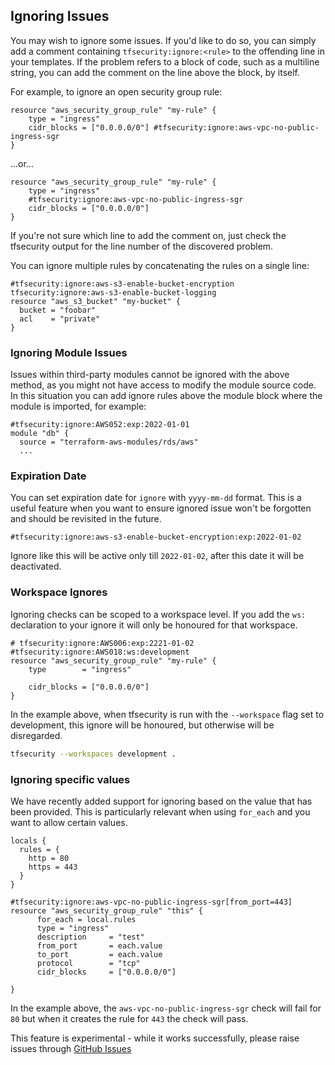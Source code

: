 ## Ignoring Issues

You may wish to ignore some issues. If you'd like to do so, you can
simply add a comment containing `tfsecurity:ignore:<rule>` to the offending
line in your templates. If the problem refers to a block of code, such
as a multiline string, you can add the comment on the line above the
block, by itself.

For example, to ignore an open security group rule:

```hcl
resource "aws_security_group_rule" "my-rule" {
    type = "ingress"
    cidr_blocks = ["0.0.0.0/0"] #tfsecurity:ignore:aws-vpc-no-public-ingress-sgr
}
```

...or...

```hcl
resource "aws_security_group_rule" "my-rule" {
    type = "ingress"
    #tfsecurity:ignore:aws-vpc-no-public-ingress-sgr
    cidr_blocks = ["0.0.0.0/0"]
}
```

If you're not sure which line to add the comment on, just check the
tfsecurity output for the line number of the discovered problem.

You can ignore multiple rules by concatenating the rules on a single line:

```hcl
#tfsecurity:ignore:aws-s3-enable-bucket-encryption tfsecurity:ignore:aws-s3-enable-bucket-logging
resource "aws_s3_bucket" "my-bucket" {
  bucket = "foobar"
  acl    = "private"
}
```

### Ignoring Module Issues

Issues within third-party modules cannot be ignored with the above method, as you might not have access to modify the module source code. In this situation you can add ignore rules above the module block where the module is imported, for example:

```hcl
#tfsecurity:ignore:AWS052:exp:2022-01-01
module "db" {
  source = "terraform-aws-modules/rds/aws"
  ...
```

### Expiration Date
You can set expiration date for `ignore` with `yyyy-mm-dd` format. This is a useful feature when you want to ensure ignored issue won't be forgotten and should be revisited in the future.
```
#tfsecurity:ignore:aws-s3-enable-bucket-encryption:exp:2022-01-02
```
Ignore like this will be active only till `2022-01-02`, after this date it will be deactivated.

### Workspace Ignores
Ignoring checks can be scoped to a workspace level. If you add the `ws:` declaration to your ignore it will only be honoured for that workspace.

```hcl
# tfsecurity:ignore:AWS006:exp:2221-01-02 #tfsecurity:ignore:AWS018:ws:development
resource "aws_security_group_rule" "my-rule" {
    type        = "ingress"
	
    cidr_blocks = ["0.0.0.0/0"]
}
```

In the example above, when tfsecurity is run with the `--workspace` flag set to development, this ignore will be honoured, but otherwise will be disregarded.

```bash
tfsecurity --workspaces development .
```

### Ignoring specific values

We have recently added support for ignoring based on the value that has been provided. This is particularly relevant when using `for_each` and you want to allow certain values. 

```hcl
locals {
  rules = {
    http = 80
    https = 443 
  }
}

#tfsecurity:ignore:aws-vpc-no-public-ingress-sgr[from_port=443]
resource "aws_security_group_rule" "this" {
      for_each = local.rules
      type = "ingress"
      description     = "test"
      from_port       = each.value 
      to_port         = each.value
      protocol        = "tcp"
      cidr_blocks     = ["0.0.0.0/0"]

}
```

In the example above, the `aws-vpc-no-public-ingress-sgr` check will fail for `80` but when it creates the rule for `443` the check will pass.

This feature is experimental - while it works successfully, please raise issues through [GitHub Issues]

[Github Issues]: https://github.com/khulnasoft/tfsecurity/issues

